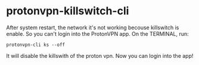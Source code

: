 # protonvpn-killswitch-cli

After system restart, the network it's not working becouse killswitch is enable. So you can't login into the ProtonVPN app. On the TERMINAL, run:

`protonvpn-cli ks --off`

It will disable the killswith of the proton vpn. Now you can login into the app!
